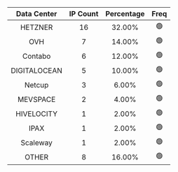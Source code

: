 | Data Center | IP Count | Percentage | Freq |
|:------------:|:--------:|:-----------:|:-----:|
| HETZNER | 16 | 32.00% | 🟢 |
| OVH | 7 | 14.00% | 🟢 |
| Contabo | 6 | 12.00% | 🟢 |
| DIGITALOCEAN | 5 | 10.00% | 🟢 |
| Netcup | 3 | 6.00% | 🟢 |
| MEVSPACE | 2 | 4.00% | 🟢 |
| HIVELOCITY | 1 | 2.00% | 🟢 |
| IPAX | 1 | 2.00% | 🟢 |
| Scaleway | 1 | 2.00% | 🟢 |
| OTHER | 8 | 16.00% | 🟢 |